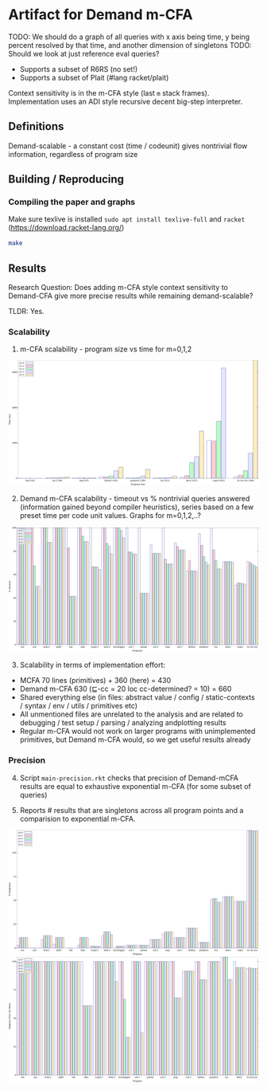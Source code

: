 # Artifact for Demand m-CFA
TODO: We should do a graph of all queries with x axis being time, 
y being percent resolved by that time, and another dimension of singletons
TODO: Should we look at just reference eval queries?

- Supports a subset of R6RS (no set!)
- Supports a subset of Plait (#lang racket/plait)

Context sensitivity is in the m-CFA style (last `m` stack frames).
Implementation uses an ADI style recursive decent big-step interpreter.

## Definitions
Demand-scalable - a constant cost (time / codeunit) gives nontrivial flow information, regardless of program size

## Building / Reproducing

### Compiling the paper and graphs

Make sure texlive is installed `sudo apt install texlive-full` and `racket` (https://download.racket-lang.org/)
```bash
make
```

## Results

Research Question:
Does adding m-CFA style context sensitivity to Demand-CFA give more precise results while remaining demand-scalable?

TLDR: Yes.


### Scalability
1. m-CFA scalability - program size vs time for m=0,1,2

![m-CFA plot of program size](evaluation/plots/mcfa.png)

2. Demand m-CFA scalability - timeout vs % nontrivial queries answered (information gained beyond compiler heuristics), series based on a few preset time per code unit values. Graphs for m=0,1,2,..?

![Demand m-CFA plot of scalability](evaluation/plots/dmcfa.png)

3. Scalability in terms of implementation effort:
- MCFA 70 lines (primitives) + 360 (here) = 430
- Demand m-CFA 630 (⊑-cc = 20 loc cc-determined? = 10) = 660
- Shared everything else (in files: abstract value / config / static-contexts / syntax / env / utils / primitives etc)
- All unmentioned files are unrelated to the analysis and are related to debugging / test setup / parsing / analyzing andplotting results
- Regular m-CFA would not work on larger programs with unimplemented primitives, but Demand m-CFA would, so we get useful results already

### Precision
4. Script `main-precision.rkt` checks that precision of Demand-mCFA results are equal to exhaustive exponential m-CFA (for some subset of queries)

5. Reports # results that are singletons across all program points and a comparision to exponential m-CFA.

![Demand precision](evaluation/plots/precision.png)
![Demand precision](evaluation/plots/precision-cmp.png)
